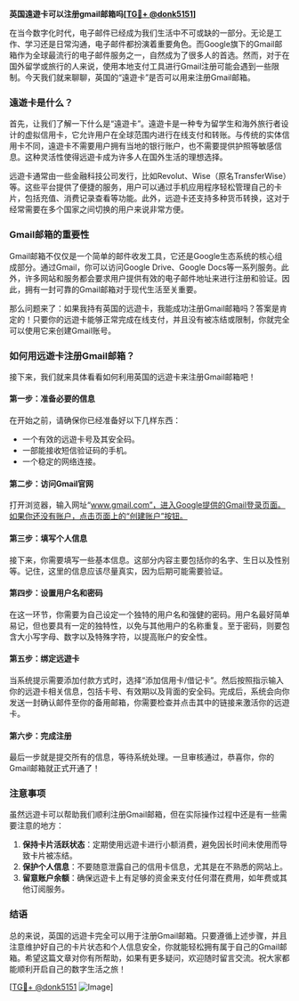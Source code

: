 **英国遠遊卡可以注册gmail邮箱吗[[TG💪+ @donk5151](https://t.me/s/donk5151)]**

在当今数字化时代，电子邮件已经成为我们生活中不可或缺的一部分。无论是工作、学习还是日常沟通，电子邮件都扮演着重要角色。而Google旗下的Gmail邮箱作为全球最流行的电子邮件服务之一，自然成为了很多人的首选。然而，对于在国外留学或旅行的人来说，使用本地支付工具进行Gmail注册可能会遇到一些限制。今天我们就来聊聊，英国的“遠遊卡”是否可以用来注册Gmail邮箱。

### 遠遊卡是什么？

首先，让我们了解一下什么是“遠遊卡”。遠遊卡是一种专为留学生和海外旅行者设计的虚拟信用卡，它允许用户在全球范围内进行在线支付和转账。与传统的实体信用卡不同，遠遊卡不需要用户拥有当地的银行账户，也不需要提供护照等敏感信息。这种灵活性使得远遊卡成为许多人在国外生活的理想选择。

远遊卡通常由一些金融科技公司发行，比如Revolut、Wise（原名TransferWise）等。这些平台提供了便捷的服务，用户可以通过手机应用程序轻松管理自己的卡片，包括充值、消费记录查看等功能。此外，远遊卡还支持多种货币转换，这对于经常需要在多个国家之间切换的用户来说非常方便。

### Gmail邮箱的重要性

Gmail邮箱不仅仅是一个简单的邮件收发工具，它还是Google生态系统的核心组成部分。通过Gmail，你可以访问Google Drive、Google Docs等一系列服务。此外，许多网站和服务都会要求用户提供有效的电子邮件地址来进行注册和验证。因此，拥有一封可靠的Gmail邮箱对于现代生活至关重要。

那么问题来了：如果我持有英国的远遊卡，我能成功注册Gmail邮箱吗？答案是肯定的！只要你的远遊卡能够正常完成在线支付，并且没有被冻结或限制，你就完全可以使用它来创建Gmail账号。

### 如何用远遊卡注册Gmail邮箱？

接下来，我们就来具体看看如何利用英国的远遊卡来注册Gmail邮箱吧！

#### 第一步：准备必要的信息

在开始之前，请确保你已经准备好以下几样东西：
- 一个有效的远遊卡号及其安全码。
- 一部能接收短信验证码的手机。
- 一个稳定的网络连接。

#### 第二步：访问Gmail官网

打开浏览器，输入网址“www.gmail.com”，进入Google提供的Gmail登录页面。如果你还没有账户，点击页面上的“创建账户”按钮。

#### 第三步：填写个人信息

接下来，你需要填写一些基本信息。这部分内容主要包括你的名字、生日以及性别等。记住，这里的信息应该尽量真实，因为后期可能需要验证。

#### 第四步：设置用户名和密码

在这一环节，你需要为自己设定一个独特的用户名和强健的密码。用户名最好简单易记，但也要具有一定的独特性，以免与其他用户的名称重复。至于密码，则要包含大小写字母、数字以及特殊字符，以提高账户的安全性。

#### 第五步：绑定远遊卡

当系统提示需要添加付款方式时，选择“添加信用卡/借记卡”。然后按照指示输入你的远遊卡相关信息，包括卡号、有效期以及背面的安全码。完成后，系统会向你发送一封确认邮件至你的备用邮箱，你需要检查并点击其中的链接来激活你的远遊卡。

#### 第六步：完成注册

最后一步就是提交所有的信息，等待系统处理。一旦审核通过，恭喜你，你的Gmail邮箱就正式开通了！

### 注意事项

虽然远遊卡可以帮助我们顺利注册Gmail邮箱，但在实际操作过程中还是有一些需要注意的地方：

1. **保持卡片活跃状态**：定期使用远遊卡进行小额消费，避免因长时间未使用而导致卡片被冻结。
2. **保护个人信息**：不要随意泄露自己的信用卡信息，尤其是在不熟悉的网站上。
3. **留意账户余额**：确保远遊卡上有足够的资金来支付任何潜在费用，如年费或其他订阅服务。

### 结语

总的来说，英国的远遊卡完全可以用于注册Gmail邮箱。只要遵循上述步骤，并且注意维护好自己的卡片状态和个人信息安全，你就能轻松拥有属于自己的Gmail邮箱。希望这篇文章对你有所帮助，如果有更多疑问，欢迎随时留言交流。祝大家都能顺利开启自己的数字生活之旅！

[[TG💪+ @donk5151](https://t.me/s/donk5151) ![Image](https://i.postimg.cc/rwNCRYN7/Snipaste-2025-04-30-17-27-05.png)]